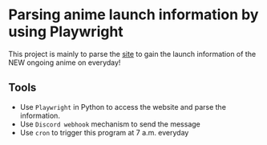 # Parsing anime launch information by using Playwright

This project is mainly to parse the [site](https://www.posite-c.com/anime/weekly/) to gain the launch information of the NEW ongoing anime on everyday!

## Tools

- Use `Playwright` in Python to access the website and parse the information.
- Use `Discord webhook` mechanism to send the message
- Use `cron` to trigger this program at 7 a.m. everyday
